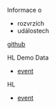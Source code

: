 Informace o 
- rozvrzích
- událostech

[github](https://github.com/bublos/frontendui/tree/app-users)

HL Demo Data
- [event](/events/events/edit/3e52a301-caad-46ba-8fe6-1a7e2f370866)

HL
- [event](/events/event/view/5194663f-11aa-4775-91ed-5f3d79269fed)

